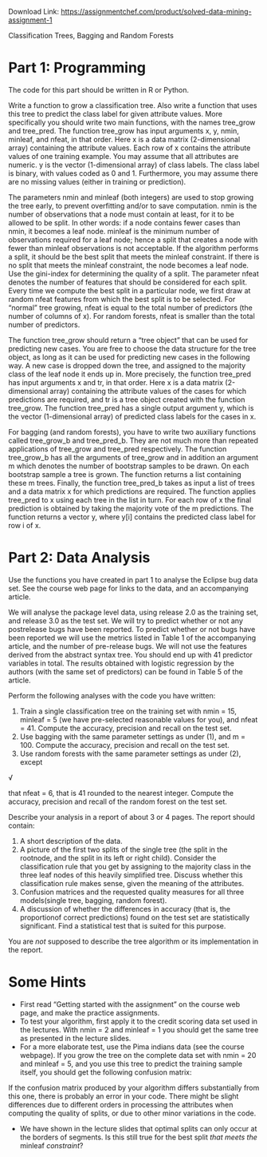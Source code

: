 Download Link: https://assignmentchef.com/product/solved-data-mining-assignment-1
<br>



Classification Trees, Bagging and Random Forests

<h1>Part 1: Programming</h1>

The code for this part should be written in R or Python.

Write a function to grow a classification tree. Also write a function that uses this tree to predict the class label for given attribute values. More specifically you should write two main functions, with the names tree_grow and tree_pred. The function tree_grow has input arguments x, y, nmin, minleaf, and nfeat, in that order. Here x is a data matrix (2-dimensional array) containing the attribute values. Each row of x contains the attribute values of one training example. You may assume that all attributes are numeric. y is the vector (1-dimensional array) of class labels. The class label is binary, with values coded as 0 and 1. Furthermore, you may assume there are no missing values (either in training or prediction).

The parameters nmin and minleaf (both integers) are used to stop growing the tree early, to prevent overfitting and/or to save computation. nmin is the number of observations that a node must contain at least, for it to be allowed to be split. In other words: if a node contains fewer cases than nmin, it becomes a leaf node. minleaf is the minimum number of observations required for a leaf node; hence a split that creates a node with fewer than minleaf observations is not acceptable. If the algorithm performs a split, it should be the best split that meets the minleaf constraint. If there is no split that meets the minleaf constraint, the node becomes a leaf node. Use the gini-index for determining the quality of a split. The parameter nfeat denotes the number of features that should be considered for each split. Every time we compute the best split in a particular node, we first draw at random nfeat features from which the best split is to be selected. For “normal” tree growing, nfeat is equal to the total number of predictors (the number of columns of x). For random forests, nfeat is smaller than the total number of predictors.

The function tree_grow should return a “tree object” that can be used for predicting new cases. You are free to choose the data structure for the tree object, as long as it can be used for predicting new cases in the following way. A new case is dropped down the tree, and assigned to the majority class of the leaf node it ends up in. More precisely, the function tree_pred has input arguments x and tr, in that order. Here x is a data matrix (2-dimensional array) containing the attribute values of the cases for which predictions are required, and tr is a tree object created with the function tree_grow. The function tree_pred has a single output argument y, which is the vector (1-dimensional array) of predicted class labels for the cases in x.

For bagging (and random forests), you have to write two auxiliary functions called tree_grow_b and tree_pred_b. They are not much more than repeated applications of tree_grow and tree_pred respectively. The function tree_grow_b has all the arguments of tree_grow and in addition an argument m which denotes the number of bootstrap samples to be drawn. On each bootstrap sample a tree is grown. The function returns a list containing these m trees. Finally, the function tree_pred_b takes as input a list of trees and a data matrix x for which predictions are required. The function applies tree_pred to x using each tree in the list in turn. For each row of x the final prediction is obtained by taking the majority vote of the m predictions. The function returns a vector y, where y[i] contains the predicted class label for row i of x.

<h1>Part 2: Data Analysis</h1>

Use the functions you have created in part 1 to analyse the Eclipse bug data set. See the course web page for links to the data, and an accompanying article.

We will analyse the package level data, using release 2.0 as the training set, and release 3.0 as the test set. We will try to predict whether or not any postrelease bugs have been reported. To predict whether or not bugs have been reported we will use the metrics listed in Table 1 of the accompanying article, and the number of pre-release bugs. We will not use the features derived from the abstract syntax tree. You should end up with 41 predictor variables in total. The results obtained with logistic regression by the authors (with the same set of predictors) can be found in Table 5 of the article.

Perform the following analyses with the code you have written:

<ol>

 <li>Train a single classification tree on the training set with nmin = 15, minleaf = 5 (we have pre-selected reasonable values for you), and nfeat = 41. Compute the accuracy, precision and recall on the test set.</li>

 <li>Use bagging with the same parameter settings as under (1), and m = 100. Compute the accuracy, precision and recall on the test set.</li>

 <li>Use random forests with the same parameter settings as under (2), except</li>

</ol>

√

that nfeat = 6, that is 41 rounded to the nearest integer. Compute the accuracy, precision and recall of the random forest on the test set.

Describe your analysis in a report of about 3 or 4 pages. The report should contain:

<ol>

 <li>A short description of the data.</li>

 <li>A picture of the first two splits of the single tree (the split in the rootnode, and the split in its left or right child). Consider the classification rule that you get by assigning to the majority class in the three leaf nodes of this heavily simplified tree. Discuss whether this classification rule makes sense, given the meaning of the attributes.</li>

 <li>Confusion matrices and the requested quality measures for all three models(single tree, bagging, random forest).</li>

 <li>A discussion of whether the differences in accuracy (that is, the proportionof correct predictions) found on the test set are statistically significant. Find a statistical test that is suited for this purpose.</li>

</ol>

You are <em>not </em>supposed to describe the tree algorithm or its implementation in the report.

<h1>Some Hints</h1>

<ul>

 <li>First read “Getting started with the assignment” on the course web page, and make the practice assignments.</li>

 <li>To test your algorithm, first apply it to the credit scoring data set used in the lectures. With nmin = 2 and minleaf = 1 you should get the same tree as presented in the lecture slides.</li>

 <li>For a more elaborate test, use the Pima indians data (see the course webpage). If you grow the tree on the complete data set with nmin = 20 and minleaf = 5, and you use this tree to predict the training sample itself, you should get the following confusion matrix:</li>

</ul>

If the confusion matrix produced by your algorithm differs substantially from this one, there is probably an error in your code. There might be slight differences due to different orders in processing the attributes when computing the quality of splits, or due to other minor variations in the code.

<ul>

 <li>We have shown in the lecture slides that optimal splits can only occur at the borders of segments. Is this still true for the best split <em>that meets the </em>minleaf <em>constraint</em>?</li>

</ul>